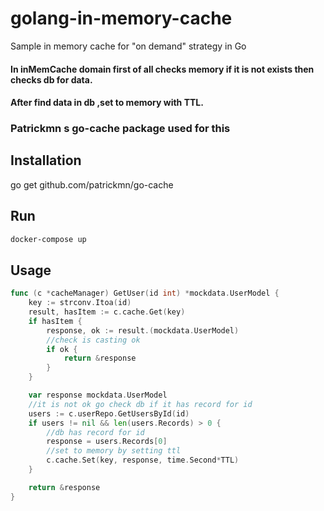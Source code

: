# golang-in-memory-cache

Sample in memory cache for "on demand" strategy in Go

#### In inMemCache domain first of all checks memory if it is not exists then checks db for data.
#### After find data in db ,set to memory with TTL.

### Patrickmn s go-cache package used for this

## Installation

go get github.com/patrickmn/go-cache

## Run
```bash
docker-compose up
```



## Usage

```go
func (c *cacheManager) GetUser(id int) *mockdata.UserModel {
	key := strconv.Itoa(id)
	result, hasItem := c.cache.Get(key)
	if hasItem {
		response, ok := result.(mockdata.UserModel)
		//check is casting ok
		if ok {
			return &response
		}
	}

	var response mockdata.UserModel
	//it is not ok go check db if it has record for id
	users := c.userRepo.GetUsersById(id)
	if users != nil && len(users.Records) > 0 {
		//db has record for id
		response = users.Records[0]
		//set to memory by setting ttl
		c.cache.Set(key, response, time.Second*TTL)
	}

	return &response
}
```

  
  
  
  
